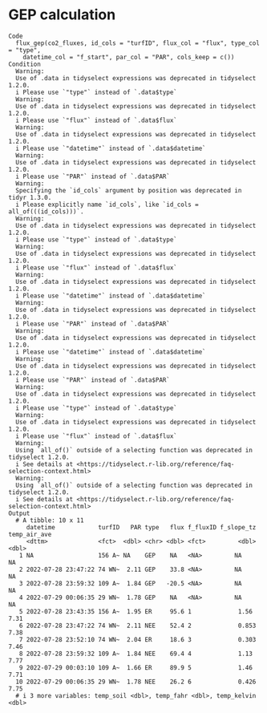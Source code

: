 # GEP calculation

    Code
      flux_gep(co2_fluxes, id_cols = "turfID", flux_col = "flux", type_col = "type",
        datetime_col = "f_start", par_col = "PAR", cols_keep = c())
    Condition
      Warning:
      Use of .data in tidyselect expressions was deprecated in tidyselect 1.2.0.
      i Please use `"type"` instead of `.data$type`
      Warning:
      Use of .data in tidyselect expressions was deprecated in tidyselect 1.2.0.
      i Please use `"flux"` instead of `.data$flux`
      Warning:
      Use of .data in tidyselect expressions was deprecated in tidyselect 1.2.0.
      i Please use `"datetime"` instead of `.data$datetime`
      Warning:
      Use of .data in tidyselect expressions was deprecated in tidyselect 1.2.0.
      i Please use `"PAR"` instead of `.data$PAR`
      Warning:
      Specifying the `id_cols` argument by position was deprecated in tidyr 1.3.0.
      i Please explicitly name `id_cols`, like `id_cols = all_of(((id_cols)))`.
      Warning:
      Use of .data in tidyselect expressions was deprecated in tidyselect 1.2.0.
      i Please use `"type"` instead of `.data$type`
      Warning:
      Use of .data in tidyselect expressions was deprecated in tidyselect 1.2.0.
      i Please use `"flux"` instead of `.data$flux`
      Warning:
      Use of .data in tidyselect expressions was deprecated in tidyselect 1.2.0.
      i Please use `"datetime"` instead of `.data$datetime`
      Warning:
      Use of .data in tidyselect expressions was deprecated in tidyselect 1.2.0.
      i Please use `"PAR"` instead of `.data$PAR`
      Warning:
      Use of .data in tidyselect expressions was deprecated in tidyselect 1.2.0.
      i Please use `"datetime"` instead of `.data$datetime`
      Warning:
      Use of .data in tidyselect expressions was deprecated in tidyselect 1.2.0.
      i Please use `"PAR"` instead of `.data$PAR`
      Warning:
      Use of .data in tidyselect expressions was deprecated in tidyselect 1.2.0.
      i Please use `"type"` instead of `.data$type`
      Warning:
      Use of .data in tidyselect expressions was deprecated in tidyselect 1.2.0.
      i Please use `"flux"` instead of `.data$flux`
      Warning:
      Using `all_of()` outside of a selecting function was deprecated in tidyselect 1.2.0.
      i See details at <https://tidyselect.r-lib.org/reference/faq-selection-context.html>
      Warning:
      Using `all_of()` outside of a selecting function was deprecated in tidyselect 1.2.0.
      i See details at <https://tidyselect.r-lib.org/reference/faq-selection-context.html>
    Output
      # A tibble: 10 x 11
         datetime            turfID   PAR type   flux f_fluxID f_slope_tz temp_air_ave
         <dttm>              <fct>  <dbl> <chr> <dbl> <fct>         <dbl>        <dbl>
       1 NA                  156 A~ NA    GEP    NA   <NA>         NA            NA   
       2 2022-07-28 23:47:22 74 WN~  2.11 GEP    33.8 <NA>         NA            NA   
       3 2022-07-28 23:59:32 109 A~  1.84 GEP   -20.5 <NA>         NA            NA   
       4 2022-07-29 00:06:35 29 WN~  1.78 GEP    NA   <NA>         NA            NA   
       5 2022-07-28 23:43:35 156 A~  1.95 ER     95.6 1             1.56          7.31
       6 2022-07-28 23:47:22 74 WN~  2.11 NEE    52.4 2             0.853         7.38
       7 2022-07-28 23:52:10 74 WN~  2.04 ER     18.6 3             0.303         7.46
       8 2022-07-28 23:59:32 109 A~  1.84 NEE    69.4 4             1.13          7.77
       9 2022-07-29 00:03:10 109 A~  1.66 ER     89.9 5             1.46          7.71
      10 2022-07-29 00:06:35 29 WN~  1.78 NEE    26.2 6             0.426         7.75
      # i 3 more variables: temp_soil <dbl>, temp_fahr <dbl>, temp_kelvin <dbl>

